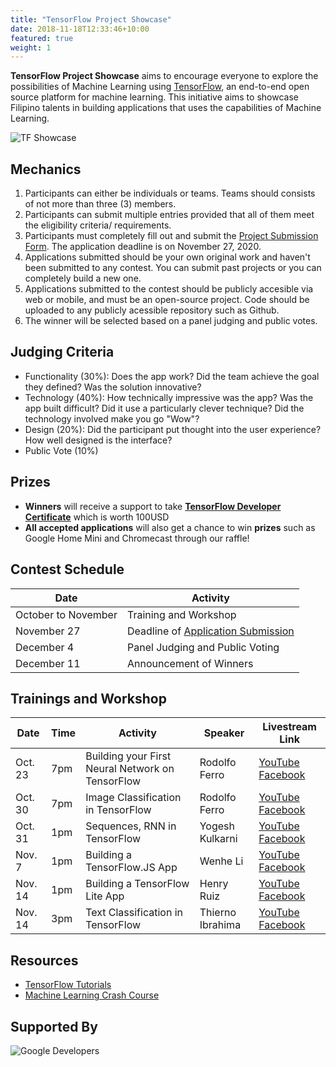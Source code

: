 ```yaml
---
title: "TensorFlow Project Showcase"
date: 2018-11-18T12:33:46+10:00
featured: true
weight: 1
---
```


**TensorFlow Project Showcase** aims to encourage everyone to explore the possibilities of Machine Learning using [TensorFlow](https://www.tensorflow.org/), an end-to-end open source platform for machine learning. This initiative aims to showcase Filipino talents in building applications that uses the capabilities of Machine Learning.

![TF Showcase](https://aipilipinas.org/images/tfshowcase.png)

## Mechanics
1. Participants can either be individuals or teams. Teams should consists of not more than three (3) members.
2. Participants can submit multiple entries provided that all of them meet the eligibility criteria/ requirements.
3. Participants must completely fill out and submit the [Project Submission Form](https://docs.google.com/forms/d/e/1FAIpQLSec9tvqn2iydC60jE4SS7lkjY7x4eoakQLtWCOkTENmh-5PWw/viewform). The application deadline is on November 27, 2020.
4. Applications submitted should be your own original work and haven't been submitted to any contest. You can submit past projects or you can completely build a new one.
5. Applications submitted to the contest should be publicly accesible via web or mobile, and must be an open-source project. Code should be uploaded to any publicly acessible repository such as Github.
6. The winner will be selected based on a panel judging and public votes.



## Judging Criteria
- Functionality (30%): Does the app work? Did the team achieve the goal they defined? Was the solution innovative?
- Technology (40%): How technically impressive was the app? Was the app built difficult? Did it use a particularly clever technique? Did the technology involved make you go "Wow"?
- Design (20%): Did the participant put thought into the user experience? How well designed is the interface?
- Public Vote (10%)



## Prizes
- **Winners** will receive a support to take **[TensorFlow Developer Certificate](https://www.tensorflow.org/certificate)** which is worth 100USD
- **All accepted applications** will also get a chance to win **prizes** such as Google Home Mini and Chromecast through our raffle!


## Contest Schedule

Date | Activity
--- | ---
October to November | Training and Workshop
November 27 | Deadline of [Application Submission](https://docs.google.com/forms/d/e/1FAIpQLSec9tvqn2iydC60jE4SS7lkjY7x4eoakQLtWCOkTENmh-5PWw/viewform)
December 4 | Panel Judging and Public Voting
December 11 | Announcement of Winners



## Trainings and Workshop

Date | Time | Activity | Speaker | Livestream Link
--- | --- | --- | --- | ---
Oct. 23 | 7pm | Building your First Neural Network on TensorFlow | Rodolfo Ferro | [YouTube](https://www.youtube.com/watch?v=WyTIbKWnl6E) [Facebook](https://www.facebook.com/watch/live/?v=347987302952547)
Oct. 30 | 7pm | Image Classification in TensorFlow | Rodolfo Ferro | [YouTube](https://www.youtube.com/watch?v=w_6mLDn_RbI) [Facebook](https://www.facebook.com/AIPilipinas/posts/873700633165134)
Oct. 31 | 1pm | Sequences, RNN in TensorFlow | Yogesh Kulkarni | [YouTube](https://www.youtube.com/watch?v=qFrdm_9fjJY) [Facebook](https://www.facebook.com/AIPilipinas/posts/873935699808294)
Nov. 7 | 1pm | Building a TensorFlow.JS App | Wenhe Li | [YouTube](https://www.youtube.com/watch?v=GZ4TYgNLoTA) [Facebook](https://www.facebook.com/239492583252612/posts/879669872568210/)
Nov. 14 | 1pm | Building a TensorFlow Lite App | Henry Ruiz | [YouTube](https://www.youtube.com/watch?v=G6sqRaqkF5U) [Facebook](https://www.facebook.com/239492583252612/posts/885112585357272/)
Nov. 14 | 3pm | Text Classification in TensorFlow | Thierno Ibrahima | [YouTube](https://www.youtube.com/watch?v=DUxlIWr2T30) [Facebook](https://www.facebook.com/239492583252612/posts/886145321920665/)


## Resources
- [TensorFlow Tutorials](https://www.tensorflow.org/tutorials)
- [Machine Learning Crash Course](https://developers.google.com/machine-learning/crash-course)


## Supported By
![Google Developers](https://aipilipinas.org/images/sponsors/googledevelopers.png)

<!-- 
![Accounting Services](/images/austin-distel-nGc5RT2HmF0-unsplash.jpg)
 -->
<!-- # Objectives 

Financial accounting and financial reporting are often used as synonyms.

1. According to International Financial Reporting Standards: the objective of financial reporting is:
2. To provide financial information that is useful to existing and potential investors, lenders and other creditors in making decisions about providing resources to the reporting entity.
3. According to the European Accounting Association:

## Relevance

Relevance is the capacity of the financial information to influence the decision of its users. The ingredients of relevance are the predictive value and confirmatory value. Materiality is a sub-quality of relevance. 

> The ingredients of relevance are the predictive value and confirmatory value. 

Information is considered material if its omission or misstatement could influence the economic decisions of users taken on the basis of the financial statements.

## Faithful Representation

Faithful representation means that the actual effects of the transactions shall be properly accounted for and reported in the financial statements. The words and numbers must match what really happened in the transaction. The ingredients of faithful representation are completeness, neutrality and free from error.

## Enhancing Qualitative Characteristics

### Verifiability
Verifiability implies consensus between the different knowledgeable and independent users of financial information. Such information must be supported by sufficient evidence to follow the principle of objectivity.

### Comparability
Comparability is the uniform application of accounting methods across entities in the same industry. The principle of consistency is under comparability. Consistency is the uniform application of accounting across points in time within an entity.

### Understandability
Understandability means that accounting reports should be expressed as clearly as possible and should be understood by those to whom the information is relevant.
Timeliness: Timeliness implies that financial information must be presented to the users before a decision is to be made.

---

## Statement of cash flows
The statement of cash flows considers the inputs and outputs in concrete cash within a stated period. The general template of a cash flow statement is as follows: Cash Inflow - Cash Outflow + Opening Balance = Closing Balance

Cash Inflow | Outflow | Opening Balance
--- | --- | ---
*Monday* | `Tuesday` | **Wednesday**
1 | 2 | 3


**Example 1:** in the beginning of September, Ellen started out with $5 in her bank account. During that same month, Ellen borrowed $20 from Tom. At the end of the month, Ellen bought a pair of shoes for $7. Ellen's cash flow statement for the month of September looks like this:

* Cash inflow: $20
* Cash outflow:$7
* Opening balance: $5
* Closing balance: $20 – $7 + $5 = $18

**Example 2:** in the beginning of June, WikiTables, a company that buys and resells tables, sold 2 tables. They'd originally bought the tables for $25 each, and sold them at a price of $50 per table. The first table was paid out in cash however the second one was bought in credit terms. WikiTables' cash flow statement for the month of June looks like this:

> **Important:** the cash flow statement only considers the exchange of actual cash, and ignores what the person in question owes or is owed.

## Statement of financial position (balance sheet)
The balance sheet is the financial statement showing a firm's assets, liabilities and equity (capital) at a set point in time, usually the end of the fiscal year reported on the accompanying income statement. 

- **fixed assets**
    - property
    - building
    - equipment (such as factory machinery)
- **intangible assets**
    - copyrights
    - trademarks
    - patents
        - pending
        - international
- goodwill

Owner's equity, sometimes referred to as net assets, is represented differently depending on the type of business ownership. Business ownership can be in the form of a sole proprietorship, partnership, or a corporation. For a corporation, the owner's equity portion usually shows common stock, and retained earnings (earnings kept in the company). Retained earnings come from the retained earnings statement, prepared prior to the balance sheet. -->